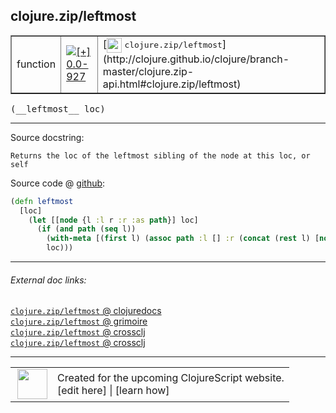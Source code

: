 ## clojure.zip/leftmost



 <table border="1">
<tr>
<td>function</td>
<td><a href="https://github.com/cljsinfo/cljs-api-docs/tree/0.0-927"><img valign="middle" alt="[+] 0.0-927" title="Added in 0.0-927" src="https://img.shields.io/badge/+-0.0--927-lightgrey.svg"></a> </td>
<td>
[<img height="24px" valign="middle" src="http://i.imgur.com/1GjPKvB.png"> <samp>clojure.zip/leftmost</samp>](http://clojure.github.io/clojure/branch-master/clojure.zip-api.html#clojure.zip/leftmost)
</td>
</tr>
</table>


 <samp>
(__leftmost__ loc)<br>
</samp>

---





Source docstring:

```
Returns the loc of the leftmost sibling of the node at this loc, or self
```


Source code @ [github](https://github.com/clojure/clojurescript/blob/r2341/src/cljs/clojure/zip.cljs#L157-L163):

```clj
(defn leftmost
  [loc]
    (let [[node {l :l r :r :as path}] loc]
      (if (and path (seq l))
        (with-meta [(first l) (assoc path :l [] :r (concat (rest l) [node] r))] (meta loc))
        loc)))
```

<!--
Repo - tag - source tree - lines:

 <pre>
clojurescript @ r2341
└── src
    └── cljs
        └── clojure
            └── <ins>[zip.cljs:157-163](https://github.com/clojure/clojurescript/blob/r2341/src/cljs/clojure/zip.cljs#L157-L163)</ins>
</pre>

-->

---



###### External doc links:

[`clojure.zip/leftmost` @ clojuredocs](http://clojuredocs.org/clojure.zip/leftmost)<br>
[`clojure.zip/leftmost` @ grimoire](http://conj.io/store/v1/org.clojure/clojure/1.7.0-beta3/clj/clojure.zip/leftmost/)<br>
[`clojure.zip/leftmost` @ crossclj](http://crossclj.info/fun/clojure.zip/leftmost.html)<br>
[`clojure.zip/leftmost` @ crossclj](http://crossclj.info/fun/clojure.zip.cljs/leftmost.html)<br>

---

 <table>
<tr><td>
<img valign="middle" align="right" width="48px" src="http://i.imgur.com/Hi20huC.png">
</td><td>
Created for the upcoming ClojureScript website.<br>
[edit here] | [learn how]
</td></tr></table>

[edit here]:https://github.com/cljsinfo/cljs-api-docs/blob/master/cljsdoc/clojure.zip/leftmost.cljsdoc
[learn how]:https://github.com/cljsinfo/cljs-api-docs/wiki/cljsdoc-files

<!--

This information was too distracting to show to readers, but I'll leave it
commented here since it is helpful to:

- pretty-print the data used to generate this document
- and show how to retrieve that data



The API data for this symbol:

```clj
{:ns "clojure.zip",
 :name "leftmost",
 :signature ["[loc]"],
 :history [["+" "0.0-927"]],
 :type "function",
 :full-name-encode "clojure.zip/leftmost",
 :source {:code "(defn leftmost\n  [loc]\n    (let [[node {l :l r :r :as path}] loc]\n      (if (and path (seq l))\n        (with-meta [(first l) (assoc path :l [] :r (concat (rest l) [node] r))] (meta loc))\n        loc)))",
          :title "Source code",
          :repo "clojurescript",
          :tag "r2341",
          :filename "src/cljs/clojure/zip.cljs",
          :lines [157 163]},
 :full-name "clojure.zip/leftmost",
 :clj-symbol "clojure.zip/leftmost",
 :docstring "Returns the loc of the leftmost sibling of the node at this loc, or self"}

```

Retrieve the API data for this symbol:

```clj
;; from Clojure REPL
(require '[clojure.edn :as edn])
(-> (slurp "https://raw.githubusercontent.com/cljsinfo/cljs-api-docs/catalog/cljs-api.edn")
    (edn/read-string)
    (get-in [:symbols "clojure.zip/leftmost"]))
```

-->

